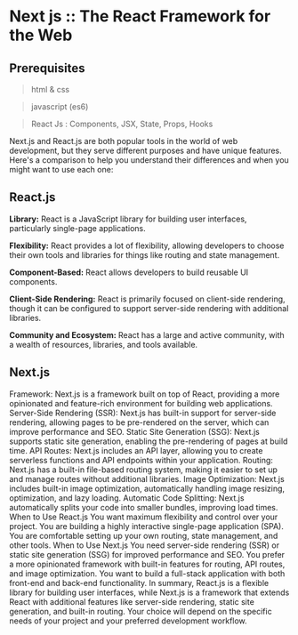 # Next js :: The React Framework for the Web

## Prerequisites

> html & css

> javascript (es6)

> React Js : Components, JSX, State, Props, Hooks 

Next.js and React.js are both popular tools in the world of web development, but they serve different purposes and have unique features. Here's a comparison to help you understand their differences and when you might want to use each one:

## React.js

**Library:** React is a JavaScript library for building user interfaces, particularly single-page applications.

**Flexibility:** React provides a lot of flexibility, allowing developers to choose their own tools and libraries for things like routing and state management.

**Component-Based:** React allows developers to build reusable UI components.

**Client-Side Rendering:** React is primarily focused on client-side rendering, though it can be configured to support server-side rendering with additional libraries.

**Community and Ecosystem:** React has a large and active community, with a wealth of resources, libraries, and tools available.

## Next.js

Framework: Next.js is a framework built on top of React, providing a more opinionated and feature-rich environment for building web applications.
Server-Side Rendering (SSR): Next.js has built-in support for server-side rendering, allowing pages to be pre-rendered on the server, which can improve performance and SEO.
Static Site Generation (SSG): Next.js supports static site generation, enabling the pre-rendering of pages at build time.
API Routes: Next.js includes an API layer, allowing you to create serverless functions and API endpoints within your application.
Routing: Next.js has a built-in file-based routing system, making it easier to set up and manage routes without additional libraries.
Image Optimization: Next.js includes built-in image optimization, automatically handling image resizing, optimization, and lazy loading.
Automatic Code Splitting: Next.js automatically splits your code into smaller bundles, improving load times.
When to Use React.js
You want maximum flexibility and control over your project.
You are building a highly interactive single-page application (SPA).
You are comfortable setting up your own routing, state management, and other tools.
When to Use Next.js
You need server-side rendering (SSR) or static site generation (SSG) for improved performance and SEO.
You prefer a more opinionated framework with built-in features for routing, API routes, and image optimization.
You want to build a full-stack application with both front-end and back-end functionality.
In summary, React.js is a flexible library for building user interfaces, while Next.js is a framework that extends React with additional features like server-side rendering, static site generation, and built-in routing. Your choice will depend on the specific needs of your project and your preferred development workflow.
